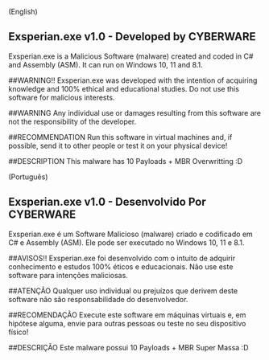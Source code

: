 (English)
## Exsperian.exe v1.0 - Developed by CYBERWARE 
Exsperian.exe is a Malicious Software (malware) created and coded in C# and Assembly (ASM). It can run on Windows 10, 11 and 8.1.

##WARNING!!
Exsperian.exe was developed with the intention of acquiring knowledge and 100% ethical and educational studies. Do not use this software for malicious interests.

##WARNING 
Any individual use or damages resulting from this software are not the responsibility of the developer.

##RECOMMENDATION 
Run this software in virtual machines and, if possible, send it to other people or test it on your physical device!

##DESCRIPTION 
This malware has 10 Payloads + MBR Overwritting  :D


(Português)
## Exsperian.exe v1.0 - Desenvolvido Por CYBERWARE
Exsperian.exe é um Software Malicioso (malware) criado e codificado em C# e Assembly (ASM). Ele pode ser executado no Windows 10, 11 e 8.1.

##AVISOS!!
Exsperian.exe foi desenvolvido com o intuito de adquirir conhecimento e estudos 100% éticos e educacionais. Não use este software para intenções maliciosas.

##ATENÇÃO
Qualquer uso individual ou prejuízos que derivem deste software não são responsabilidade do desenvolvedor.

##RECOMENDAÇÃO
Execute este software em máquinas virtuais e, em hipótese alguma, envie para outras pessoas ou teste no seu dispositivo físico!

##DESCRIÇÃO
Este malware possui 10 Payloads + MBR Super Massa :D
